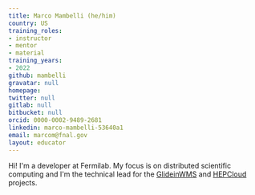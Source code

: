```yaml
---
title: Marco Mambelli (he/him)
country: US
training_roles:
- instructor
- mentor
- material
training_years:
- 2022
github: mambelli
gravatar: null
homepage:
twitter: null
gitlab: null
bitbucket: null
orcid: 0000-0002-9489-2681
linkedin: marco-mambelli-53640a1
email: marcom@fnal.gov
layout: educator
---
```


<!-- Write something about yourself here (if you want)!
You can use Markdown syntax to style this page.
-->

Hi! I'm a developer at Fermilab. My focus is on distributed scientific computing and I'm the technical lead for the [GlideinWMS](https://github.com/glideinWMS/glideinwms) and [HEPCloud](https://github.com/HEPCloud/decisionengine) projects.
